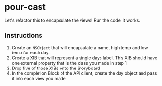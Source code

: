 


# pour-cast

Let's refactor this to encapsulate the views! Run the code, it works.

## Instructions

  1. Create an `NSObject` that will encapsulate a name, high temp and low temp for each day.
  2. Create a XIB that will represent a single days label. This XIB should have one external property that is the class you made in step 1
  3. Drop five of those XIBs onto the Storyboard
  4. In the completion Block of the API client, create the day object and pass it into each view you made
